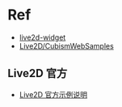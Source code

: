 # Ref

- [live2d-widget](https://github.com/stevenjoezhang/live2d-widget)
- [Live2D/CubismWebSamples](https://github.com/Live2D/CubismWebSamples.git)

## Live2D 官方

- [Live2D 官方示例说明](https://docs.live2d.com/cubism-sdk-tutorials/sample-build-web/)
